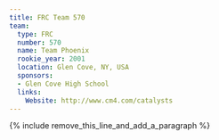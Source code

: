 ```yaml
---
title: FRC Team 570
team:
  type: FRC
  number: 570
  name: Team Phoenix
  rookie_year: 2001
  location: Glen Cove, NY, USA
  sponsors:
  - Glen Cove High School
  links:
    Website: http://www.cm4.com/catalysts
---
```


{% include remove_this_line_and_add_a_paragraph %}